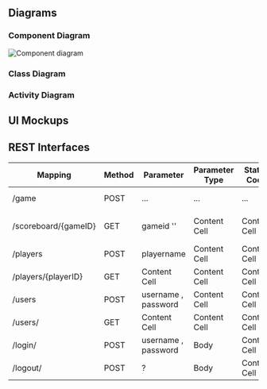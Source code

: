 ## Diagrams

### Component Diagram

![Component diagram](uml/component_diagram.svg)

### Class Diagram

### Activity Diagram

## UI Mockups

## REST Interfaces

| Mapping  | Method | Parameter  | Parameter Type | Status Code  | Response | Description  |
| ------------- | ------------- | ------------- | ------------- | ------------- | ------------- | ------------- |
| /game  | POST  | ... | ...  | ... | ...  | initiate a new game  |
| /scoreboard/{gameID}  | GET  | gameid '<string>'  | Content Cell  | Content Cell  | Content Cell  | retrieve a list of scores  |
| /players  | POST  | playername <string>  | Content Cell  | Content Cell  | Content Cell  | create a new player  |
| /players/{playerID}  | GET  | Content Cell  | Content Cell  | Content Cell  | Content Cell  | retrieve a player by ID  |
| /users  | POST  | username <string>, password <string>  | Content Cell  | Content Cell  | Content Cell  | register a new user  |
| /users/ | GET  | Content Cell  | Content Cell  | Content Cell  | Content Cell  | retrieve a user by ID  |
| /login/ | POST  | username <string>, password <string>  | Body  | Content Cell  | Content Cell  | retrieve a user by ID  |
| /logout/ | POST  | ?  | Body  | Content Cell  | Content Cell  | retrieve a user by ID  |



